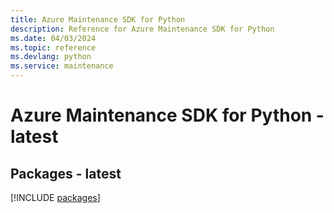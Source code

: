 ```yaml
---
title: Azure Maintenance SDK for Python
description: Reference for Azure Maintenance SDK for Python
ms.date: 04/03/2024
ms.topic: reference
ms.devlang: python
ms.service: maintenance
---
```

# Azure Maintenance SDK for Python - latest
## Packages - latest
[!INCLUDE [packages](maintenance-index.md)]